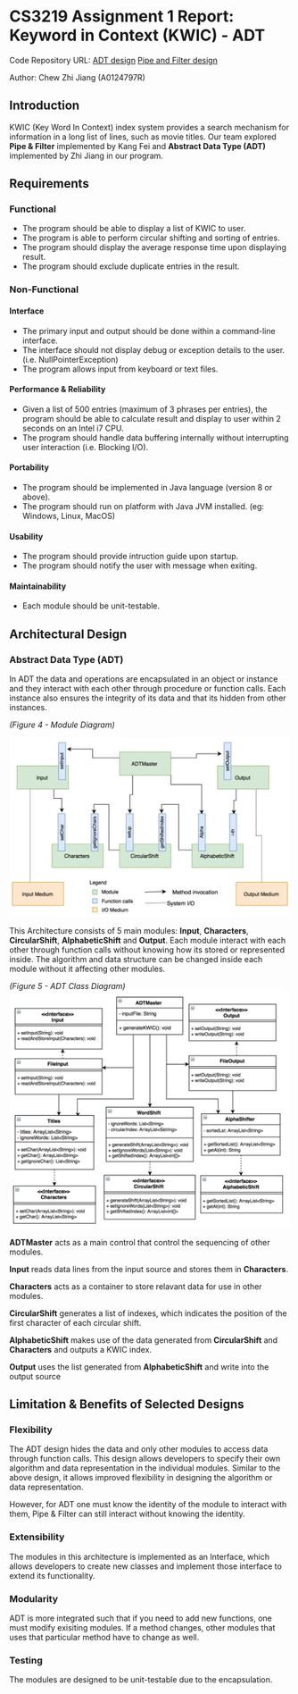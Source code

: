 # CS3219 Assignment 1 Report: Keyword in Context (KWIC) - ADT

Code Repository URL:
[ADT design](https://github.com/zavfel/kwic-adt)
[Pipe and Filter design](https://github.com/kfwong/cs3219-kwic)

Author: Chew Zhi Jiang (A0124797R)

## Introduction
KWIC (Key Word In Context) index system provides a search mechanism for
information in a long list of lines, such as movie titles. Our team explored
**Pipe & Filter** implemented by Kang Fei and 
**Abstract Data Type (ADT)** implemented by Zhi Jiang in our program.

## Requirements
### Functional
- The program should be able to display a list of KWIC to user.
- The program is able to perform circular shifting and sorting of entries.
- The program should display the average response time upon displaying result.
- The program should exclude duplicate entries in the result.

### Non-Functional
#### Interface
- The primary input and output should be done within a command-line interface.
- The interface should not display debug or exception details to the user.
(i.e. NullPointerException)
- The program allows input from keyboard or text files.

#### Performance & Reliability
- Given a list of 500 entries (maximum of 3 phrases per entries), the program
should be able to calculate result and display to user within 2 seconds on an
Intel i7 CPU.
- The program should handle data buffering internally without interrupting user
interaction (i.e. Blocking I/O).

#### Portability
- The program should be implemented in Java language (version 8 or above).
- The program should run on platform with Java JVM installed. (eg: Windows,
Linux, MacOS)

#### Usability
- The program should provide intruction guide upon startup.
- The program should notify the user with message when exiting.

#### Maintainability
- Each module should be unit-testable.

## Architectural Design

### Abstract Data Type (ADT)
In ADT the data and operations are encapsulated in an object or instance and they interact 
with each other through procedure or function calls. Each instance also ensures the integrity 
of its data and that its hidden from other instances.

*(Figure 4 - Module Diagram)*

<img src="/png/Module_diagram.png" width="600"> 

This Architecture consists of 5 main modules: 
**Input**, **Characters**, **CircularShift**, **AlphabeticShift** and **Output**. 
Each module interact with each other through function calls without knowing how its stored or represented inside. 
The algorithm and data structure can be changed inside each module without it affecting other modules.

*(Figure 5 - ADT Class Diagram)*
<img src="/png/adt_class_diagram.png" width="650">

**ADTMaster** acts as a main control that control the sequencing of other modules.

**Input** reads data lines from the input source and stores them in **Characters**.

**Characters** acts as a container to store relavant data for use in other modules.

**CircularShift** generates a list of indexes, which indicates the position of the first character of each circular shift.

**AlphabeticShift** makes use of the data generated from **CircularShift** and **Characters** and outputs a KWIC index.

**Output** uses the list generated from **AlphabeticShift** and write into the output source

## Limitation & Benefits of Selected Designs
### Flexibility
The ADT design hides the data and only other modules to access data through function calls. 
This design allows developers to specify their own algorithm and data representation 
in the individual modules. Similar to the above design, it allows improved flexibility 
in designing the algorithm or data representation.

However, for ADT one must know the identity of the module to interact with them, 
Pipe & Filter can still interact without knowing the identity.

### Extensibility
The modules in this architecture is implemented as an Interface, which allows 
developers to create new classes and implement those interface to extend its functionality.

### Modularity
ADT is more integrated such that if you need to add new functions, one must modify 
exisiting modules. If a method changes, other modules that uses that particular 
method have to change as well.

### Testing
The modules are designed to be unit-testable due to the encapsulation.
